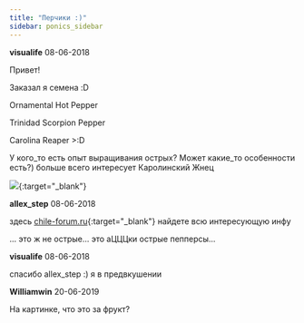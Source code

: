 ```yaml
---
title: "Перчики :)"
sidebar: ponics_sidebar
---
```


**visualife** 08-06-2018

Привет!

Заказал я семена :D

Ornamental Hot Pepper

Trinidad Scorpion Pepper

Carolina Reaper &gt;:D

У кого_то есть опыт выращивания острых? Может какие_то особенности есть?) больше всего интересует Каролинский Жнец

[![](/attachimages/18906_Carolina.Reaper.Image_.jpg)](https://t.me/ponics_ru_files/19436){:target="_blank"}

**allex_step** 08-06-2018

здесь [chile-forum.ru](http://){:target="_blank"} найдете всю интересующую инфу

... это ж не острые... это аЦЦЦки острые пепперсы... 


**visualife** 08-06-2018

спасибо allex_step :) я в предвкушении


**Williamwin** 20-06-2019

На картинке, что это за фрукт?


